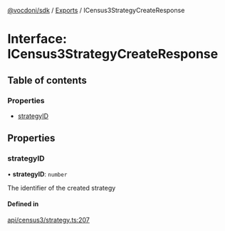 [@vocdoni/sdk](/sdk) / [Exports](../modules) / ICensus3StrategyCreateResponse

# Interface: ICensus3StrategyCreateResponse

## Table of contents

### Properties

- [strategyID](ICensus3StrategyCreateResponse#strategyid)

## Properties

### strategyID

• **strategyID**: `number`

The identifier of the created strategy

#### Defined in

[api/census3/strategy.ts:207](https://github.com/vocdoni/vocdoni-sdk/blob/9e24a20/src/api/census3/strategy.ts#L207)
